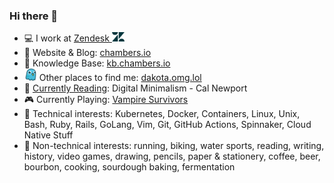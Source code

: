 ### Hi there 🤙

- 💻 I work at [Zendesk <img src=assets/zendesk-solo-z-logo.png width=20px>](https://github.com/zendesk)
- 💬 Website & Blog: [chambers.io]
- 🧠 Knowledge Base: [kb.chambers.io]
- <img src=assets/omg-dot-lol-favicon.png width=20px> Other places to find me: [dakota.omg.lol]
- 📖 [Currently Reading]: Digital Minimalism - Cal Newport
- 🎮 Currently Playing: [Vampire Survivors]
- 🐳 Technical interests: Kubernetes, Docker, Containers, Linux, Unix, Bash, Ruby,
  Rails, GoLang, Vim, Git, GitHub Actions, Spinnaker, Cloud Native Stuff
- 🍞 Non-technical interests: running, biking, water sports, reading, writing,
  history, video games, drawing, pencils, paper & stationery, coffee, beer,
  bourbon, cooking, sourdough baking, fermentation
  
[chambers.io]:https://chambers.io
[kb.chambers.io]:https://kb.chambers.io
[dakota.omg.lol]:https://dakota.omg.lol/
[Currently Reading]:https://www.goodreads.com/user/show/44353038-dakota-chambers
[Vampire Survivors]:https://store.steampowered.com/app/1794680/Vampire_Survivors/
